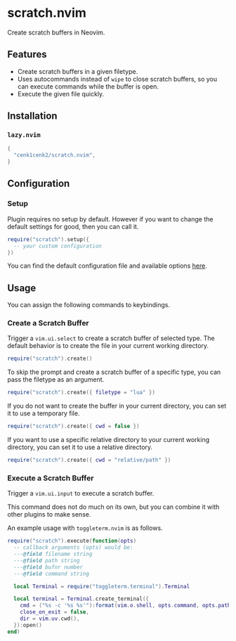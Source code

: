 # scratch.nvim

Create scratch buffers in Neovim.

## Features

- Create scratch buffers in a given filetype.
- Uses autocommands instead of `wipe` to close scratch buffers, so you can execute commands while the buffer is open.
- Execute the given file quickly.

## Installation

### `lazy.nvim`

```lua
{
  "cenk1cenk2/scratch.nvim",
}
```

## Configuration

### Setup

Plugin requires no setup by default. However if you want to change the default settings for good, then you can call it.

```lua
require("scratch").setup({
  -- your custom configuration
})
```

You can find the default configuration file and available options [here](https://github.com/cenk1cenk2/scratch.nvim/blob/main/lua/jq/config.lua).

## Usage

You can assign the following commands to keybindings.

### Create a Scratch Buffer

Trigger a `vim.ui.select` to create a scratch buffer of selected type. The default behavior is to create the file in your current working directory.

```lua
require("scratch").create()
```

To skip the prompt and create a scratch buffer of a specific type, you can pass the filetype as an argument.

```lua
require("scratch").create({ filetype = "lua" })
```

If you do not want to create the buffer in your current directory, you can set it to use a temporary file.

```lua
require("scratch").create({ cwd = false })
```

If you want to use a specific relative directory to your current working directory, you can set it to use a relative directory.

```lua
require("scratch").create({ cwd = "relative/path" })
```

### Execute a Scratch Buffer

Trigger a `vim.ui.input` to execute a scratch buffer.

This command does not do much on its own, but you can combine it with other plugins to make sense.

An example usage with `toggleterm.nvim` is as follows.

```lua
require("scratch").execute(function(opts)
  -- callback arguments (opts) would be:
  ---@field filename string
  ---@field path string
  ---@field bufnr number
  ---@field command string

  local Terminal = require("toggleterm.terminal").Terminal

  local terminal = Terminal.create_terminal({
    cmd = ("%s -c '%s %s'"):format(vim.o.shell, opts.command, opts.path),
    close_on_exit = false,
    dir = vim.uv.cwd(),
  }):open()
end)
```

